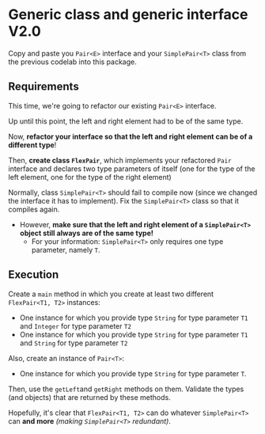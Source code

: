 # Generic class and generic interface V2.0

Copy and paste you `Pair<E>` interface and your `SimplePair<T>` class from the previous codelab into this package.

## Requirements

This time, we're going to refactor our existing `Pair<E>` interface.

Up until this point, the left and right element had to be of the same type.

Now, **refactor your interface so that the left and right element can be of a different type**!

Then, **create class `FlexPair`**, which implements your refactored `Pair` interface and declares two type parameters of itself (one for the type of the left element, one for the type of the right element)

Normally, class `SimplePair<T>` should fail to compile now (since we changed the interface it has to implement). 
Fix the `SimplePair<T>` class so that it compiles again.
- However, **make sure that the left and right element of a `SimplePair<T>` object still always are of the same type!**
    - For your information: `SimplePair<T>` only requires one type parameter, namely `T`.

## Execution

Create a `main` method in which you create at least two different `FlexPair<T1, T2>` instances:
 - One instance for which you provide type `String` for type parameter `T1` and `Integer` for type parameter `T2`
 - One instance for which you provide type `String` for type parameter `T1` and `String` for type parameter `T2`
 
 Also, create an instance of `Pair<T>`:
 - One instance for which you provide type `String` for type parameter `T`.
 
 Then, use the `getLeft`and `getRight` methods on them. Validate the types (and objects) that are returned by these methods.
 
 Hopefully, it's clear that `FlexPair<T1, T2>` can do whatever `SimplePair<T>` can **and more** *(making `SimplePair<T>` redundant)*.